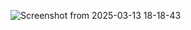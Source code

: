 ![Screenshot from 2025-03-13 18-18-43](https://github.com/user-attachments/assets/e7c1d3f1-c1f4-43c3-801e-bb5a7ebe4795)
